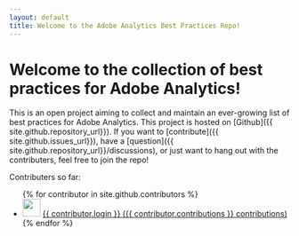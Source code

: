 ```yaml
---
layout: default
title: Welcome to the Adobe Analytics Best Practices Repo!
---
```

<h1>Welcome to the collection of best practices for Adobe Analytics!</h1>
<p>This is an open project aiming to collect and maintain an ever-growing list of best practices for Adobe Analytics. This project is hosted on [Github]({{ site.github.repository_url}}). If you want to [contribute]({{ site.github.issues_url}}), have a [question]({{ site.github.repository_url}}/discussions), or just want to hang out with the contributers, feel free to join the repo!</p>
<p>Contributers so far:
  <ul>
    {% for contributor in site.github.contributors %}
      <li>
        <img src="{{ contributor.avatar_url }}" width="32" height="32" />
        <a href="{{ contributor.html_url }}">{{ contributor.login }} ({{ contributor.contributions }} contributions)</a>
      </li>
    {% endfor %}
  </ul>
</p>